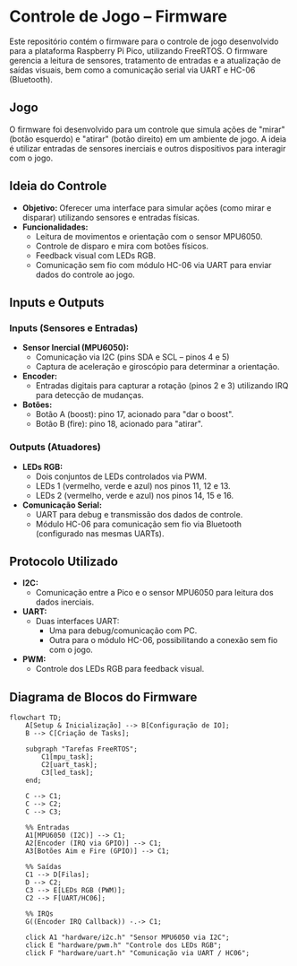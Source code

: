 # Controle de Jogo – Firmware

Este repositório contém o firmware para o controle de jogo desenvolvido para a plataforma Raspberry Pi Pico, utilizando FreeRTOS. O firmware gerencia a leitura de sensores, tratamento de entradas e a atualização de saídas visuais, bem como a comunicação serial via UART e HC-06 (Bluetooth).

## Jogo
O firmware foi desenvolvido para um controle que simula ações de "mirar" (botão esquerdo) e "atirar" (botão direito) em um ambiente de jogo. A ideia é utilizar entradas de sensores inerciais e outros dispositivos para interagir com o jogo.

## Ideia do Controle
- **Objetivo:** Oferecer uma interface para simular ações (como mirar e disparar) utilizando sensores e entradas físicas.
- **Funcionalidades:**  
  - Leitura de movimentos e orientação com o sensor MPU6050.
  - Controle de disparo e mira com botões físicos.
  - Feedback visual com LEDs RGB.
  - Comunicação sem fio com módulo HC-06 via UART para enviar dados do controle ao jogo.

## Inputs e Outputs
### Inputs (Sensores e Entradas)
- **Sensor Inercial (MPU6050):**  
  - Comunicação via I2C (pins SDA e SCL – pinos 4 e 5)
  - Captura de aceleração e giroscópio para determinar a orientação.
- **Encoder:**  
  - Entradas digitais para capturar a rotação (pinos 2 e 3) utilizando IRQ para detecção de mudanças.
- **Botões:**  
  - Botão A (boost): pino 17, acionado para "dar o boost".
  - Botão B (fire): pino 18, acionado para "atirar".

### Outputs (Atuadores)
- **LEDs RGB:**  
  - Dois conjuntos de LEDs controlados via PWM.  
  - LEDs 1 (vermelho, verde e azul) nos pinos 11, 12 e 13.
  - LEDs 2 (vermelho, verde e azul) nos pinos 14, 15 e 16.
- **Comunicação Serial:**  
  - UART para debug e transmissão dos dados de controle.
  - Módulo HC-06 para comunicação sem fio via Bluetooth (configurado nas mesmas UARTs).

## Protocolo Utilizado
- **I2C:**  
  - Comunicação entre a Pico e o sensor MPU6050 para leitura dos dados inerciais.
- **UART:**  
  - Duas interfaces UART:  
    - Uma para debug/comunicação com PC.
    - Outra para o módulo HC-06, possibilitando a conexão sem fio com o jogo.
- **PWM:**  
  - Controle dos LEDs RGB para feedback visual.

## Diagrama de Blocos do Firmware

```mermaid
flowchart TD;
    A[Setup & Inicialização] --> B[Configuração de IO];
    B --> C[Criação de Tasks];

    subgraph "Tarefas FreeRTOS";
        C1[mpu_task];
        C2[uart_task];
        C3[led_task];
    end;

    C --> C1;
    C --> C2;
    C --> C3;

    %% Entradas
    A1[MPU6050 (I2C)] --> C1;
    A2[Encoder (IRQ via GPIO)] --> C1;
    A3[Botões Aim e Fire (GPIO)] --> C1;

    %% Saídas
    C1 --> D[Filas];
    D --> C2;
    C3 --> E[LEDs RGB (PWM)];
    C2 --> F[UART/HC06];

    %% IRQs
    G((Encoder IRQ Callback)) -.-> C1;

    click A1 "hardware/i2c.h" "Sensor MPU6050 via I2C";
    click E "hardware/pwm.h" "Controle dos LEDs RGB";
    click F "hardware/uart.h" "Comunicação via UART / HC06";